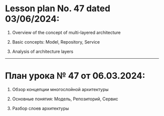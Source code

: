 # Lesson plan No. 47 dated 03/06/2024:

1. Overview of the concept of multi-layered architecture

2. Basic concepts: Model, Repository, Service

3. Analysis of architecture layers

_________________________________________________

# План урока № 47 от 06.03.2024:

1. Обзор концепции многослойной архитектуры

2. Основные понятия: Модель, Репозиторий, Сервис

3. Разбор слоев архитектуры
